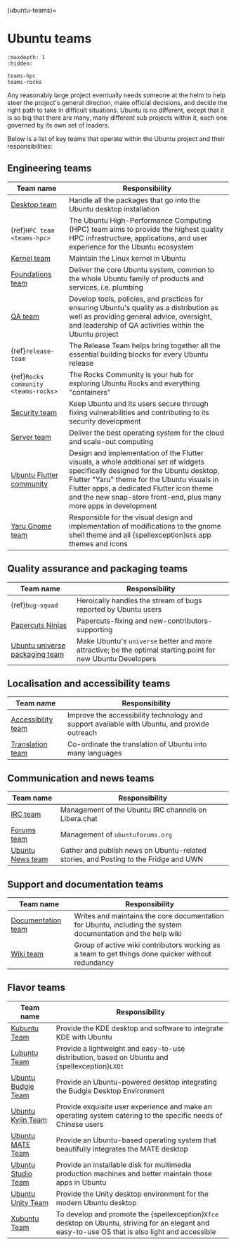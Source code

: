 (ubuntu-teams)=
# Ubuntu teams

```{toctree}
:maxdepth: 1
:hidden:

teams-hpc
teams-rocks
```

Any reasonably large project eventually needs someone at the helm to help steer the project's general direction, make official decisions, and decide the right path to take in difficult situations. Ubuntu is no different, except that it is so big that there are many, many different sub projects within it, each one governed by its own set of leaders.

Below is a list of key teams that operate within the Ubuntu project and their responsibilities: 

## Engineering teams

| Team name | Responsibility |
| --- | --- |
| [Desktop team](https://wiki.ubuntu.com/DesktopTeam) | Handle all the packages that go into the Ubuntu desktop installation |
| {ref}`HPC team <teams-hpc>` | The Ubuntu High-Performance Computing (HPC) team aims to provide the highest quality HPC infrastructure, applications, and user experience for the Ubuntu ecosystem |
| [Kernel team](https://wiki.ubuntu.com/KernelTeam) | Maintain the Linux kernel in Ubuntu |
| [Foundations team](https://wiki.ubuntu.com/FoundationsTeam) | Deliver the core Ubuntu system, common to the whole Ubuntu family of products and services, i.e. plumbing |
| [QA team](https://wiki.ubuntu.com/QATeam) | Develop tools, policies, and practices for ensuring Ubuntu's quality as a distribution as well as providing general advice, oversight, and leadership of QA activities within the Ubuntu project |
| {ref}`release-team` | The Release Team helps bring together all the essential building blocks for every Ubuntu release |
| {ref}`Rocks community <teams-rocks>` | The Rocks Community is your hub for exploring Ubuntu Rocks and everything "containers" |
| [Security team](https://wiki.ubuntu.com/SecurityTeam) | Keep Ubuntu and its users secure through fixing vulnerabilities and contributing to its security development |
| [Server team](https://wiki.ubuntu.com/ServerTeam) | Deliver the best operating system for the cloud and scale-out computing |
| [Ubuntu Flutter community](https://github.com/ubuntu-flutter-community) | Design and implementation of the Flutter visuals, a whole additional set of widgets specifically designed for the Ubuntu desktop, Flutter "Yaru" theme for the Ubuntu visuals in Flutter apps, a dedicated Flutter icon theme and the new snap-store front-end, plus many more apps in development |
| [Yaru Gnome team](https://github.com/ubuntu/yaru) | Responsible for the visual design and implementation of modifications to the gnome shell theme and all {spellexception}`Gtk` app themes and icons |


## Quality assurance and packaging teams

| Team name | Responsibility |
| --- | --- |
| {ref}`bug-squad` | Heroically handles the stream of bugs reported by Ubuntu users |
| [Papercuts Ninjas](https://launchpad.net/~papercuts-ninja) | Papercuts-fixing and new-contributors-supporting |
| [Ubuntu universe packaging team](https://wiki.ubuntu.com/MOTU) | Make Ubuntu's `universe` better and more attractive; be the optimal starting point for new Ubuntu Developers |


## Localisation and accessibility teams 

|Team name | Responsibility |
| --- | --- |
| [Accessibility team](https://wiki.ubuntu.com/AccessibilityTeam) | Improve the accessibility technology and support available with Ubuntu, and provide outreach |
| [Translation team](https://wiki.ubuntu.com/TranslationTeam) | Co-ordinate the translation of Ubuntu into many languages |


## Communication and news teams

| Team name | Responsibility |
| --- | --- |
| [IRC team](https://wiki.ubuntu.com/IRC/IrcTeam) | Management of the Ubuntu IRC channels on Libera.chat |
| [Forums team](https://launchpad.net/~ubuntuforums-staff) | Management of `ubuntuforums.org` |
| [Ubuntu News team](https://wiki.ubuntu.com/NewsTeam) | Gather and publish news on Ubuntu-related stories, and Posting to the Fridge and UWN |


## Support and documentation teams

| Team name | Responsibility |
| --- | --- |
| [Documentation team](https://wiki.ubuntu.com/DocumentationTeam) | Writes and maintains the core documentation for Ubuntu, including the system documentation and the help wiki |
| [Wiki team](https://wiki.ubuntu.com/DocumentationTeam/Wiki) | Group of active wiki contributors working as a team to get things done quicker without redundancy |


## Flavor teams

| Team name | Responsibility |
| --- | --- |
| [Kubuntu Team](https://wiki.ubuntu.com/Kubuntu) | Provide the KDE desktop and software to integrate KDE with Ubuntu |
| [Lubuntu Team](https://wiki.ubuntu.com/Lubuntu) | Provide a lightweight and easy-to-use distribution, based on Ubuntu and {spellexception}`LXQt` |
| [Ubuntu Budgie Team](https://ubuntubudgie.org/team/) | Provide an Ubuntu-powered desktop integrating the Budgie Desktop Environment |
| [Ubuntu Kylin Team](https://wiki.ubuntu.com/Ubuntu%20kylin) | Provide exquisite user experience and make an operating system catering to the specific needs of Chinese users |
| [Ubuntu MATE Team](https://ubuntu-mate.community/) | Provide an Ubuntu-based operating system that beautifully integrates the MATE desktop |
| [Ubuntu Studio Team](https://wiki.ubuntu.com/UbuntuStudio) | Provide an installable disk for multimedia production machines and better maintain those apps in Ubuntu |
| [Ubuntu Unity Team](https://launchpad.net/~unity7maintainers) | Provide the Unity desktop environment for the modern Ubuntu desktop |
| [Xubuntu Team](https://wiki.ubuntu.com/Xubuntu) | To develop and promote the {spellexception}`Xfce` desktop on Ubuntu, striving for an elegant and easy-to-use OS that is also light and accessible |

